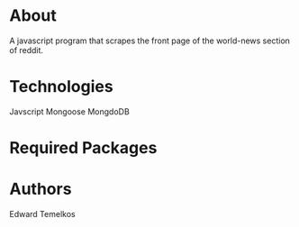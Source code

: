 # About

A javascript program that scrapes the front page of the world-news section of reddit.


# Technologies
Javscript
Mongoose
MongdoDB

# Required Packages


# Authors

Edward Temelkos
